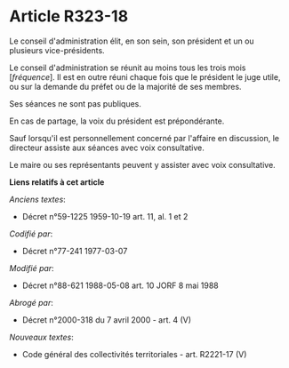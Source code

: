 # Article R323-18

Le conseil d'administration élit, en son sein, son président et un ou plusieurs vice-présidents.

Le conseil d'administration se réunit au moins tous les trois mois [*fréquence*]. Il est en outre réuni chaque fois que le
président le juge utile, ou sur la demande du préfet ou de la majorité de ses membres.

Ses séances ne sont pas publiques.

En cas de partage, la voix du président est prépondérante.

Sauf lorsqu'il est personnellement concerné par l'affaire en discussion, le directeur assiste aux séances avec voix
consultative.

Le maire ou ses représentants peuvent y assister avec voix consultative.

**Liens relatifs à cet article**

_Anciens textes_:

  - Décret n°59-1225 1959-10-19 art. 11, al. 1 et 2

_Codifié par_:

  - Décret n°77-241 1977-03-07

_Modifié par_:

  - Décret n°88-621 1988-05-08 art. 10 JORF 8 mai 1988

_Abrogé par_:

  - Décret n°2000-318 du 7 avril 2000 - art. 4 (V)

_Nouveaux textes_:

  - Code général des collectivités territoriales - art. R2221-17 (V)
